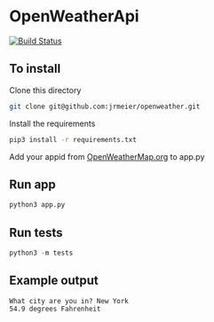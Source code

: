 # OpenWeatherApi
[![Build Status](https://travis-ci.org/jrmeier/openweather.svg?branch=master)](https://travis-ci.org/jrmeier/openweather)
## To install

Clone this directory
```sh
git clone git@github.com:jrmeier/openweather.git
```

Install the requirements

```sh
pip3 install -r requirements.txt
```

Add your appid from [OpenWeatherMap.org](https://openweathermap.org/current) to app.py

## Run app

```python
python3 app.py
```

## Run tests

```python
python3 -m tests
```

## Example output

```
What city are you in? New York
54.9 degrees Fahrenheit
```
